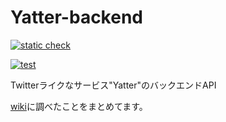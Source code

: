 # Yatter-backend
<!--
![build](https://github.com/risudo/bootcampgo/actions/workflows/test.yml/badge.svg)
-->

[![static check](https://github.com/risudo/bootcamp_go/actions/workflows/static_analysis.yml/badge.svg)](https://github.com/risudo/bootcamp_go/actions/workflows/static_analysis.yml)

[![test](https://github.com/risudo/bootcamp_go/actions/workflows/test.yml/badge.svg)](https://github.com/risudo/bootcamp_go/actions/workflows/test.yml)

Twitterライクなサービス"Yatter"のバックエンドAPI

[wiki](https://github.com/risudo/Yatter-backend/wiki)に調べたことをまとめてます。
